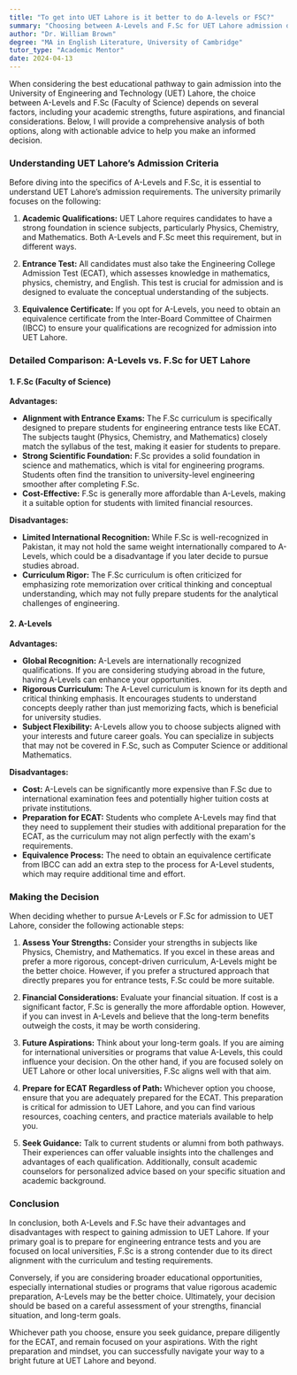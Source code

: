 ```yaml
---
title: "To get into UET Lahore is it better to do A-levels or FSC?"
summary: "Choosing between A-Levels and F.Sc for UET Lahore admission depends on your strengths, goals, and finances. Understand UET's criteria for informed decisions."
author: "Dr. William Brown"
degree: "MA in English Literature, University of Cambridge"
tutor_type: "Academic Mentor"
date: 2024-04-13
---
```


When considering the best educational pathway to gain admission into the University of Engineering and Technology (UET) Lahore, the choice between A-Levels and F.Sc (Faculty of Science) depends on several factors, including your academic strengths, future aspirations, and financial considerations. Below, I will provide a comprehensive analysis of both options, along with actionable advice to help you make an informed decision.

### Understanding UET Lahore’s Admission Criteria

Before diving into the specifics of A-Levels and F.Sc, it is essential to understand UET Lahore’s admission requirements. The university primarily focuses on the following:

1. **Academic Qualifications:** UET Lahore requires candidates to have a strong foundation in science subjects, particularly Physics, Chemistry, and Mathematics. Both A-Levels and F.Sc meet this requirement, but in different ways.
   
2. **Entrance Test:** All candidates must also take the Engineering College Admission Test (ECAT), which assesses knowledge in mathematics, physics, chemistry, and English. This test is crucial for admission and is designed to evaluate the conceptual understanding of the subjects.

3. **Equivalence Certificate:** If you opt for A-Levels, you need to obtain an equivalence certificate from the Inter-Board Committee of Chairmen (IBCC) to ensure your qualifications are recognized for admission into UET Lahore.

### Detailed Comparison: A-Levels vs. F.Sc for UET Lahore

#### **1. F.Sc (Faculty of Science)**

**Advantages:**
- **Alignment with Entrance Exams:** The F.Sc curriculum is specifically designed to prepare students for engineering entrance tests like ECAT. The subjects taught (Physics, Chemistry, and Mathematics) closely match the syllabus of the test, making it easier for students to prepare.
- **Strong Scientific Foundation:** F.Sc provides a solid foundation in science and mathematics, which is vital for engineering programs. Students often find the transition to university-level engineering smoother after completing F.Sc.
- **Cost-Effective:** F.Sc is generally more affordable than A-Levels, making it a suitable option for students with limited financial resources.

**Disadvantages:**
- **Limited International Recognition:** While F.Sc is well-recognized in Pakistan, it may not hold the same weight internationally compared to A-Levels, which could be a disadvantage if you later decide to pursue studies abroad.
- **Curriculum Rigor:** The F.Sc curriculum is often criticized for emphasizing rote memorization over critical thinking and conceptual understanding, which may not fully prepare students for the analytical challenges of engineering.

#### **2. A-Levels**

**Advantages:**
- **Global Recognition:** A-Levels are internationally recognized qualifications. If you are considering studying abroad in the future, having A-Levels can enhance your opportunities.
- **Rigorous Curriculum:** The A-Level curriculum is known for its depth and critical thinking emphasis. It encourages students to understand concepts deeply rather than just memorizing facts, which is beneficial for university studies.
- **Subject Flexibility:** A-Levels allow you to choose subjects aligned with your interests and future career goals. You can specialize in subjects that may not be covered in F.Sc, such as Computer Science or additional Mathematics.

**Disadvantages:**
- **Cost:** A-Levels can be significantly more expensive than F.Sc due to international examination fees and potentially higher tuition costs at private institutions.
- **Preparation for ECAT:** Students who complete A-Levels may find that they need to supplement their studies with additional preparation for the ECAT, as the curriculum may not align perfectly with the exam's requirements.
- **Equivalence Process:** The need to obtain an equivalence certificate from IBCC can add an extra step to the process for A-Level students, which may require additional time and effort.

### Making the Decision

When deciding whether to pursue A-Levels or F.Sc for admission to UET Lahore, consider the following actionable steps:

1. **Assess Your Strengths:** Consider your strengths in subjects like Physics, Chemistry, and Mathematics. If you excel in these areas and prefer a more rigorous, concept-driven curriculum, A-Levels might be the better choice. However, if you prefer a structured approach that directly prepares you for entrance tests, F.Sc could be more suitable.

2. **Financial Considerations:** Evaluate your financial situation. If cost is a significant factor, F.Sc is generally the more affordable option. However, if you can invest in A-Levels and believe that the long-term benefits outweigh the costs, it may be worth considering.

3. **Future Aspirations:** Think about your long-term goals. If you are aiming for international universities or programs that value A-Levels, this could influence your decision. On the other hand, if you are focused solely on UET Lahore or other local universities, F.Sc aligns well with that aim.

4. **Prepare for ECAT Regardless of Path:** Whichever option you choose, ensure that you are adequately prepared for the ECAT. This preparation is critical for admission to UET Lahore, and you can find various resources, coaching centers, and practice materials available to help you.

5. **Seek Guidance:** Talk to current students or alumni from both pathways. Their experiences can offer valuable insights into the challenges and advantages of each qualification. Additionally, consult academic counselors for personalized advice based on your specific situation and academic background.

### Conclusion

In conclusion, both A-Levels and F.Sc have their advantages and disadvantages with respect to gaining admission to UET Lahore. If your primary goal is to prepare for engineering entrance tests and you are focused on local universities, F.Sc is a strong contender due to its direct alignment with the curriculum and testing requirements.

Conversely, if you are considering broader educational opportunities, especially international studies or programs that value rigorous academic preparation, A-Levels may be the better choice. Ultimately, your decision should be based on a careful assessment of your strengths, financial situation, and long-term goals.

Whichever path you choose, ensure you seek guidance, prepare diligently for the ECAT, and remain focused on your aspirations. With the right preparation and mindset, you can successfully navigate your way to a bright future at UET Lahore and beyond.
    
